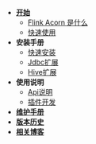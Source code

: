 - [**开始**](#/README)
    - [Flink Acorn 是什么](_homepage.md)
    - [快速使用](/zh-cn/start/快速使用.md)
- **安装手册**
    - [快速安装](/zh-cn/install/快速安装.md)
    - [Jdbc扩展](/zh-cn/install/Jdbc扩展.md)
    - [Hive扩展](/zh-cn/install/Hive扩展.md)
- **使用说明**
    - [Api说明](/zh-cn/reference/Api说明.md)
    - [插件开发](/zh-cn/reference/插件开发.md)
- [**维护手册**](/zh-cn/contributing.md)
- [**版本历史**](/zh-cn/changelog.md)
- [**相关博客**](/zh-cn/blogs.md)
  

